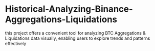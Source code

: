 # Historical-Analyzing-Binance-Aggregations-Liquidations
this project offers a convenient tool for analyzing BTC Aggregations &amp; Liquidations data visually, enabling users to explore trends and patterns effectively
